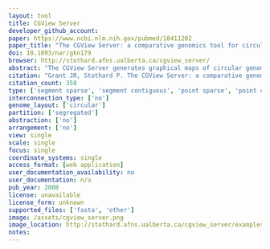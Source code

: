 ```yaml
---
layout: tool 
title: CGView Server
developer_github_account: 
paper: https://www.ncbi.nlm.nih.gov/pubmed/18411202
paper_title: "The CGView Server: a comparative genomics tool for circular genomes."
doi: 10.1093/nar/gkn179
browser: http://stothard.afns.ualberta.ca/cgview_server/
abstract: "The CGView Server generates graphical maps of circular genomes that show sequence features, base composition plots, analysis results and sequence similarity plots. Sequences can be supplied in raw, FASTA, GenBank or EMBL format. Additional feature or analysis information can be submitted in the form of GFF (General Feature Format) files. The server uses BLAST to compare the primary sequence to up to three comparison genomes or sequence sets. The BLAST results and feature information are converted to a graphical map showing the entire sequence, or an expanded and more detailed view of a region of interest. Several options are included to control which types of features are displayed and how the features are drawn. The CGView Server can be used to visualize features associated with any bacterial, plasmid, chloroplast or mitochondrial genome, and can aid in the identification of conserved genome segments, instances of horizontal gene transfer, and differences in gene copy number. Because a collection of sequences can be used in place of a comparison genome, maps can also be used to visualize regions of a known genome covered by newly obtained sequence reads. The CGView Server can be accessed at http://stothard.afns.ualberta.ca/cgview_server/."
citation: "Grant JR, Stothard P. The CGView Server: a comparative genomics tool for circular genomes. Nucleic Acids Res. academic.oup.com; 2008;36: W181–4."
citation_count: 358
type: ['segment sparse', 'segment contiguous', 'point sparse', 'point contiguous']
interconnection_type: ['no']
genome_layout: ['circular']
partition: ['segregated']
abstraction: ['no']
arrangement: ['no']
view: single
scale: single
focus: single
coordinate_systems: single
access_format: [web application]
user_documentation_availability: no
user_documentation: n/a
pub_year: 2008
license: unavailable
license_form: unknown
supported_files: ['fasta', 'other']
image: /assets/cgview_server.png
image_location: http://stothard.afns.ualberta.ca/cgview_server/examples/example_1/images/settings_1.png
notes: 
---
```

